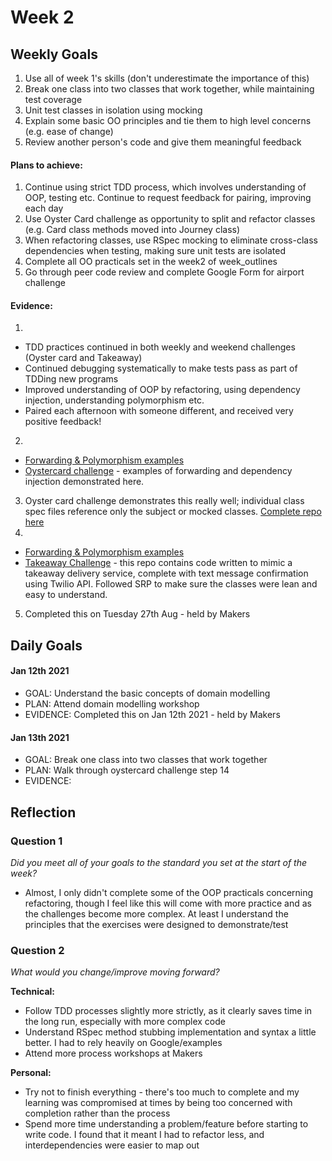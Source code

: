 # Week 2

## Weekly Goals

1. Use all of week 1's skills (don't underestimate the importance of this)
2. Break one class into two classes that work together, while maintaining test coverage
3. Unit test classes in isolation using mocking
4. Explain some basic OO principles and tie them to high level concerns (e.g. ease of change)
5. Review another person's code and give them meaningful feedback

#### Plans to achieve:

1. Continue using strict TDD process, which involves understanding of OOP, testing etc. Continue to request feedback for pairing, improving each day
2. Use Oyster Card challenge as opportunity to split and refactor classes (e.g. Card class methods moved into Journey class)
3. When refactoring classes, use RSpec mocking to eliminate cross-class dependencies when testing, making sure unit tests are isolated
4. Complete all OO practicals set in the week2 of week_outlines
5. Go through peer code review and complete Google Form for airport challenge

#### Evidence:

1. 
  - TDD practices continued in both weekly and weekend challenges (Oyster card and Takeaway)
  - Continued debugging systematically to make tests pass as part of TDDing new programs
  - Improved understanding of OOP by refactoring, using dependency injection, understanding polymorphism etc.
  - Paired each afternoon with someone different, and received very positive feedback!
2. 
  - [Forwarding & Polymorphism examples](https://github.com/DanGyi23/Object-Oriented-Design)
  - [Oystercard challenge](https://github.com/DanGyi23/oystercard-1) - examples of forwarding and dependency injection demonstrated here.
3. Oyster card challenge demonstrates this really well; individual class spec files reference only the subject or mocked classes. [Complete repo here](https://github.com/DanGyi23/oystercard-1)
4.
  - [Forwarding & Polymorphism examples](https://github.com/DanGyi23/Object-Oriented-Design)
  - [Takeaway Challenge](https://github.com/DanGyi23/takeaway-challenge) - this repo contains code written to mimic a takeaway delivery service, complete with text message confirmation using Twilio API. Followed SRP to make sure the classes were lean and easy to understand.
5. Completed this on Tuesday 27th Aug - held by Makers

## Daily Goals

#### Jan 12th 2021
- GOAL: Understand the basic concepts of domain modelling
- PLAN: Attend domain modelling workshop
- EVIDENCE: Completed this on Jan 12th 2021 - held by Makers

#### Jan 13th 2021
- GOAL: Break one class into two classes that work together
- PLAN: Walk through oystercard challenge step 14
- EVIDENCE: 

## Reflection


### Question 1

*Did you meet all of your goals to the standard you set at the start of the week?*

- Almost, I only didn't complete some of the OOP practicals concerning refactoring, though I feel like this will come with more practice and as the challenges become more complex. At least I understand the principles that the exercises were designed to demonstrate/test


### Question 2

*What would you change/improve moving forward?*


**Technical:**
- Follow TDD processes slightly more strictly, as it clearly saves time in the long run, especially with more complex code
- Understand RSpec method stubbing implementation and syntax a little better. I had to rely heavily on Google/examples
- Attend more process workshops at Makers

**Personal:**
- Try not to finish everything - there's too much to complete and my learning was compromised at times by being too concerned with completion rather than the process
- Spend more time understanding a problem/feature before starting to write code. I found that it meant I had to refactor less, and interdependencies were easier to map out 
